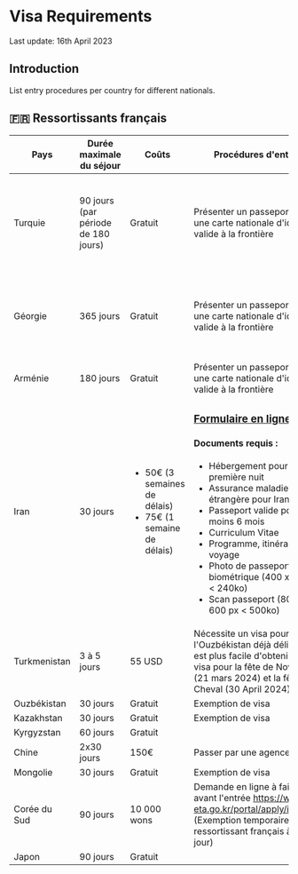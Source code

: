# Visa Requirements
Last update: 16th April 2023
## Introduction
List entry procedures per country for different nationals.
## 🇫🇷 Ressortissants français
| Pays | Durée maximale du séjour | Coûts | Procédures d'entrée | Vaccination | Covid |
| - | - | - | - | - | - |
| Turquie | 90 jours (par période de 180 jours) | Gratuit | Présenter un passeport ou une carte nationale d'identité valide à la frontière | <ul><li>DTP</li><li> tuberculose</li><li>fièvre typhoïde</li><li>hépatites A et B</li><li>rage</li></ul> | N/A |
| Géorgie | 365 jours | Gratuit | Présenter un passeport ou une carte nationale d'identité valide à la frontière | <ul><li>DTP</li><li>fièvre typhoïde</li><li>hépatites A et B</li><li>rage</li></ul>  | N/A |
| Arménie | 180 jours | Gratuit | Présenter un passeport ou une carte nationale d'identité valide à la frontière |  |  |
| Iran | 30 jours | <ul><li>50€ (3 semaines de délais)</li><li>75€ (1 semaine de délais)</li></ul> | <h3>[Formulaire en ligne >>](https://evisatraveller.mfa.ir)</h3><h4>Documents requis :</h4><ul><li>Hébergement pour la première nuit</li><li>Assurance maladie étrangère pour Iran</li><li>Passeport valide pour au moins 6 mois</li><li>Curriculum Vitae</li><li>Programme, itinéraire de voyage</li><li>Photo de passeport biométrique (400 x 600 px < 240ko)</li><li>Scan passeport (800 x 600 px < 500ko)</li></ul> | <ul><li>DTP</li><li>fièvre typhoïde</li><li>hépatites A et B</li><li>rage</li></ul> | N/A |
| Turkmenistan | 3 à 5 jours | 55 USD | Nécessite un visa pour l'Ouzbékistan déjà délivré. Il est plus facile d'obtenir un visa pour la fête de Novruz (21 mars 2024) et la fête du Cheval (30 April 2024) |  |  |
| Ouzbékistan | 30 jours | Gratuit | Exemption de visa |  |  |
| Kazakhstan | 30 jours | Gratuit | Exemption de visa |  |  |
| Kyrgyzstan | 60 jours | Gratuit |  |  |  |
| Chine | 2x30 jours | 150€ |  Passer par une agence? |  |  |
| Mongolie | 30 jours | Gratuit | Exemption de visa  |  |  |
| Corée du Sud | 90 jours | 10 000 wons | Demande en ligne à faire 24 avant l'entrée https://www.k-eta.go.kr/portal/apply/index.do  (Exemption temporaire pour ressortissant français à ce jour) |  |  |
| Japon | 90 jours | Gratuit |  |  |  |


